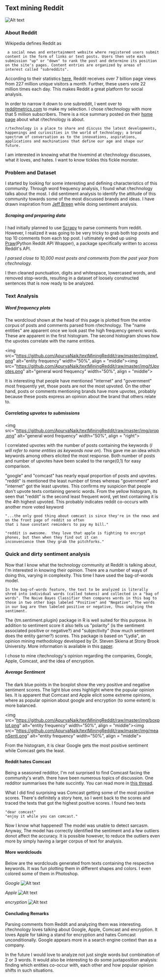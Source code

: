 ## Text mining Reddit
![Alt text](https://github.com/ApurvaNaik/textMiningReddit/raw/master/img/wc2.png)

### About Reddit
Wikipedia defines Reddit as
```
 a social news and entertainment website where registered users submit content in the form of links or text posts. Users then vote each submission "up" or "down" to rank the post and determine its position on the site's pages. Content entries are organized by areas of interest called "subreddits".
```
 According to their statistics [here](https://www.reddit.com/about), Reddit receives over 7 billion page views from 227 million unique visitors a month. Further, these users vote 22 million times each day. This makes Reddit a great platform for social analysis.

 In order to narrow it down to one subreddit, I went over to [redditmetrics.com](http://redditmetrics.com/top) to make my selection. I chose r/technology with more that 5 million subscribers. There is a nice summary posted on their [home page](https://www.reddit.com/r/technology/) about what r/technology is about.
 ```
 r/technology is a place to share and discuss the latest developments, happenings and curiosities in the world of technology; a broad spectrum of conversation as to the innovations, aspirations, applications and machinations that define our age and shape our future.
```

 I am interested in knowing what the hivemind at r/technology discusses, what it loves, and hates. I want to know tickles this fickle monster.

### Problem and Dataset
I started by looking for some interesting and defining characteristics of this community.  Through word frequency analysis, I found what r/technology talks about the most. I did sentiment analysis to identify the attitude of this community towards some of the most discussed brands and ideas. I have drawn inspiration from [Jeff Breen](https://jeffreybreen.wordpress.com/2011/07/04/twitter-text-mining-r-slides/) while doing sentiment analysis.

##### Scraping and preparing data
I had initially planned to use [Scrapy](http://doc.scrapy.org/en/latest/) to parse comments from reddit. However, I realized it was going to be very tricky to grab both top posts and top 10 comments from each top post. I ultimately ended up using [Praw](http://praw.readthedocs.io/en/stable/)(Python Reddit API Wrapper), a package specifically written to access Reddit's API.

*I parsed close to 10,000 most posts and comments from the past year from r/technology.*

I then cleaned punctuation, digits and whitespace, lowercased words, and removed stop-words, resulting in a dataset of loosely constructed sentences that is now ready to be analyzed.

### Text Analysis
##### Word frequency plots

The wordcloud shown at the head of this page is plotted from the entire corpus of posts and comments parsed from r/technology. The "name entities"  are apparent once we look past the high frequency generic words. These are apparent in the first histogram. The second histogram shows how the upvotes correlate with the name entities.

  <img src="https://github.com/ApurvaNaik/textMiningReddit/raw/master/img/ewf.png" alt="entity frequency" width="50%", align = "middle"><img src="https://github.com/ApurvaNaik/textMiningReddit/raw/master/img/tUpvotes.png" alt="general word frequency" width="50%", align = "middle">

It is interesting that people have mentioned "internet" and "government" most frequently yet, those posts are not the most upvoted. On the other hand, posts or comments mentioning brands have more upvotes, probably because these posts express an opinion about the brand that others relate to.

##### Correlating upvotes to submissions

<img src="https://github.com/ApurvaNaik/textMiningReddit/raw/master/img/prop.png" alt="general word frequency" width="50%", align = "right">

I correlated upvotes with the number of posts containing the keywords (*I will refer to name entities as keywords now on*). This gave me an idea which keywords among others elicited the most response. Both number of posts and number of upvotes have been scaled to the range(0,1) for easy comparison.
 
 "google" and "comcast" has nearly equal proportion of posts and upvotes. "reddit" is mentioned the least number of times whereas "government" and "internet" got the least upvotes. This confirms my suspicion that people don't upvote texts containing generic words. From the yellow histogram, its seen that "reddit" is the second least frequent word, yet text containing it is the 4th highest upvoted. This probably indicates reddit co-occurs with another more voted keyword
 
 ```
 "...the only good thing about comcast is since they're in the news and on the front page of reddit so often 
 that i have constant reminders to pay my bill."

"reddit is awesome.  they love that apple is fighting to encrypt phones, but then when they find out it can 
inconvenience them they grab the pitchforks."
 ```

### Quick and dirty sentiment analysis
Now that I know what the technology community at Reddit is talking about, I'm interested in knowing their opinion. There are a number of ways of doing this, varying in complexity. This time I have used the bag-of-words model.

```
In the bag-of-words feature, the text to be analyzed is literally shred into individual words (called tokens) and collected in a "bag of words". The Naive Bayes Classifier then compares words in this bag to those in two other bags labeled "Positive" and "Negative". The words in our bag are then labeled positive or negative, thus implying the sentiment.
```
The {tm.sentiment.plugin} package in R is well suited for this purpose. In addition to sentiment score it also tells us "polarity" (is the sentiment associated positive or negative?) and "subjectivity" (how much sentiment does the entity garner?) scores. This package is based on "Lydia",  an opinion mining methodology developed by Dr. Steven Skiena at Stony Brook University. More information is available in this [paper](http://www3.cs.stonybrook.edu/~skiena/lydia/37720161.pdf).

I chose to mine r/technology's opinion regarding the companies, Google, Apple, Comcast, and the idea of encryption.

##### Average Sentiment

The dark blue points in the boxplot show the very positive and negative sentiment scores. The light blue ones highlight where the popular opinion lies. It is apparent that Comcast and Apple elicit some extreme opinions, where as popular opinion about google and encryption (to some extent) is more balanced.

<img src="https://github.com/ApurvaNaik/textMiningReddit/raw/master/img/boxplot.png" alt="entity frequency" width="50%", align = "middle"><img src="https://github.com/ApurvaNaik/textMiningReddit/raw/master/img/meanSenti.png" alt="entity frequency" width="50%", align = "middle">

From the histogram, it is clear Google gets the most positive sentiment while Comcast gets the least.

#### Reddit hates Comcast

Being a seasoned redditor, I'm not surprised to find Comcast facing the community's wrath. there have been numerous topics of discussion. One redditor summarises the hate succintly. You can read more in [this thread](https://www.reddit.com/r/OutOfTheLoop/comments/26r31d/why_does_everyone_hate_comcast/?sort=top).

 What I did find surprising was Comcast getting some of the most positive scores. There's definitely a story here, so I went back to the scores and traced the texts that got the highest positive scores. I found two texts
```
"dear comcast"
"enjoy it while you can comcast."
```
Now I know what happened! The model was unable to detect sarcasm. Anyway, The model has correctly identified the sentiment and a few outliers donot affect the accuracy. It is possible however, to reduce the outliers even more by simply having a larger corpus of text for analysis.

#### More wordclouds

Below are the wordclouds generated from texts containing the respective keywords. It was fun plotting them in different shapes and colors. I even colored some of them in Photoshop.

*Google*
![Alt text](https://github.com/ApurvaNaik/textMiningReddit/raw/master/img/googleWC.png)

*Apple*
![Alt text](https://github.com/ApurvaNaik/textMiningReddit/raw/master/img/appleWC.png)

*encryption*
![Alt text](https://github.com/ApurvaNaik/textMiningReddit/raw/master/img/encryptionWC.png)


#### Concluding Remarks
Parsing comments from Reddit and analyzing them was interesting. r/technology loves talking about Google, Apple, Comcast and encryption. It loves Apple for taking a stand for encryption and hates Comcast unconditionally. Google appears more in a search engine context than as a company.

In the future I would love to analyze not just single words but combination of 2 or 3 words. It would also be interesting to do some juxtaposition analysis: finding which entities co-occur with, each other and how popular opinion shifts in such situations.
